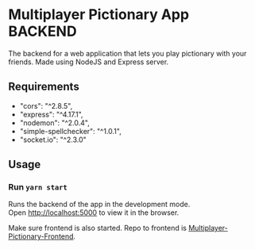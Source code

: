 # Multiplayer Pictionary App BACKEND

The backend for a web application that lets you play pictionary with your friends.
Made using NodeJS and Express server.

## Requirements
- "cors": "^2.8.5",
- "express": "^4.17.1",
- "nodemon": "^2.0.4",
- "simple-spellchecker": "^1.0.1",
- "socket.io": "^2.3.0"

## Usage
### Run `yarn start`
Runs the backend of the app in the development mode.<br />
Open [http://localhost:5000](http://localhost:5000) to view it in the browser.

Make sure frontend is also started. Repo to frontend is [Multiplayer-Pictionary-Frontend](https://github.com/Panda4817/Multiplayer-Pictionary-Frontend).
